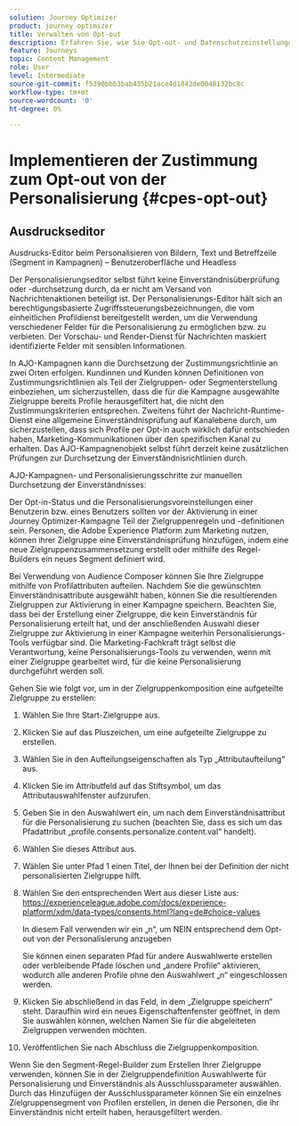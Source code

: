```yaml
---
solution: Journey Optimizer
product: journey optimizer
title: Verwalten von Opt-out
description: Erfahren Sie, wie Sie Opt-out- und Datenschutzeinstellungen verwalten können
feature: Journeys
topic: Content Management
role: User
level: Intermediate
source-git-commit: f5390bbb3bab435b21ace4d1842de0048132bc8c
workflow-type: tm+mt
source-wordcount: '0'
ht-degree: 0%

---
```


# Implementieren der Zustimmung zum Opt-out von der Personalisierung {#cpes-opt-out}


## Ausdruckseditor

Ausdrucks-Editor beim Personalisieren von Bildern, Text und Betreffzeile (Segment in Kampagnen) – Benutzeroberfläche und Headless

Der Personalisierungseditor selbst führt keine Einverständnisüberprüfung oder -durchsetzung durch, da er nicht am Versand von Nachrichtenaktionen beteiligt ist. Der Personalisierungs-Editor hält sich an berechtigungsbasierte Zugriffssteuerungsbezeichnungen, die vom einheitlichen Profildienst bereitgestellt werden, um die Verwendung verschiedener Felder für die Personalisierung zu ermöglichen bzw. zu verbieten. Der Vorschau- und Render-Dienst für Nachrichten maskiert identifizierte Felder mit sensiblen Informationen.

In AJO-Kampagnen kann die Durchsetzung der Zustimmungsrichtlinie an zwei Orten erfolgen. Kundinnen und Kunden können Definitionen von Zustimmungsrichtlinien als Teil der Zielgruppen- oder Segmenterstellung einbeziehen, um sicherzustellen, dass die für die Kampagne ausgewählte Zielgruppe bereits Profile herausgefiltert hat, die nicht den Zustimmungskriterien entsprechen. Zweitens führt der Nachricht-Runtime-Dienst eine allgemeine Einverständnisprüfung auf Kanalebene durch, um sicherzustellen, dass sich Profile per Opt-in auch wirklich dafür entschieden haben, Marketing-Kommunikationen über den spezifischen Kanal zu erhalten. Das AJO-Kampagnenobjekt selbst führt derzeit keine zusätzlichen Prüfungen zur Durchsetzung der Einverständnisrichtlinien durch.

AJO-Kampagnen- und Personalisierungsschritte zur manuellen Durchsetzung der Einverständnisses:

Der Opt-in-Status und die Personalisierungsvoreinstellungen einer Benutzerin bzw. eines Benutzers sollten vor der Aktivierung in einer Journey Optimizer-Kampagne Teil der Zielgruppenregeln und -definitionen sein. Personen, die Adobe Experience Platform zum Marketing nutzen, können ihrer Zielgruppe eine Einverständnisprüfung hinzufügen, indem eine neue Zielgruppenzusammensetzung erstellt oder mithilfe des Regel-Builders ein neues Segment definiert wird.

Bei Verwendung von Audience Composer können Sie Ihre Zielgruppe mithilfe von Profilattributen aufteilen. Nachdem Sie die gewünschten Einverständnisattribute ausgewählt haben, können Sie die resultierenden Zielgruppen zur Aktivierung in einer Kampagne speichern. Beachten Sie, dass bei der Erstellung einer Zielgruppe, die kein Einverständnis für Personalisierung erteilt hat, und der anschließenden Auswahl dieser Zielgruppe zur Aktivierung in einer Kampagne weiterhin Personalisierungs-Tools verfügbar sind. Die Marketing-Fachkraft trägt selbst die Verantwortung, keine Personalisierungs-Tools zu verwenden, wenn mit einer Zielgruppe gearbeitet wird, für die keine Personalisierung durchgeführt werden soll.

Gehen Sie wie folgt vor, um in der Zielgruppenkomposition eine aufgeteilte Zielgruppe zu erstellen:

1. Wählen Sie Ihre Start-Zielgruppe aus.

1. Klicken Sie auf das Pluszeichen, um eine aufgeteilte Zielgruppe zu erstellen.

1. Wählen Sie in den Aufteilungseigenschaften als Typ „Attributaufteilung“ aus.

1. Klicken Sie im Attributfeld auf das Stiftsymbol, um das Attributauswahlfenster aufzurufen.

1. Geben Sie in den Auswahlwert ein, um nach dem Einverständnisattribut für die Personalisierung zu suchen (beachten Sie, dass es sich um das Pfadattribut „profile.consents.personalize.content.val“ handelt).

1. Wählen Sie dieses Attribut aus.

1. Wählen Sie unter Pfad 1 einen Titel, der Ihnen bei der Definition der nicht personalisierten Zielgruppe hilft.

1. Wählen Sie den entsprechenden Wert aus dieser Liste aus: https://experienceleague.adobe.com/docs/experience-platform/xdm/data-types/consents.html?lang=de#choice-values

   In diesem Fall verwenden wir ein „n“, um NEIN entsprechend dem Opt-out von der Personalisierung anzugeben

   Sie können einen separaten Pfad für andere Auswahlwerte erstellen oder verbleibende Pfade löschen und „andere Profile“ aktivieren, wodurch alle anderen Profile ohne den Auswahlwert „n“ eingeschlossen werden.

1. Klicken Sie abschließend in das Feld, in dem „Zielgruppe speichern“ steht. Daraufhin wird ein neues Eigenschaftenfenster geöffnet, in dem Sie auswählen können, welchen Namen Sie für die abgeleiteten Zielgruppen verwenden möchten.

1. Veröffentlichen Sie nach Abschluss die Zielgruppenkomposition.

Wenn Sie den Segment-Regel-Builder zum Erstellen Ihrer Zielgruppe verwenden, können Sie in der Zielgruppendefinition Auswahlwerte für Personalisierung und Einverständnis als Ausschlussparameter auswählen. Durch das Hinzufügen der Ausschlussparameter können Sie ein einzelnes Zielgruppensegment von Profilen erstellen, in denen die Personen, die ihr Einverständnis nicht erteilt haben, herausgefiltert werden.

